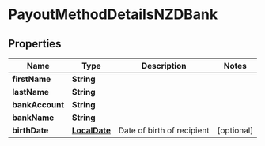 

# PayoutMethodDetailsNZDBank

## Properties

Name | Type | Description | Notes
------------ | ------------- | ------------- | -------------
**firstName** | **String** |  | 
**lastName** | **String** |  | 
**bankAccount** | **String** |  | 
**bankName** | **String** |  | 
**birthDate** | [**LocalDate**](LocalDate.md) | Date of birth of recipient |  [optional]




